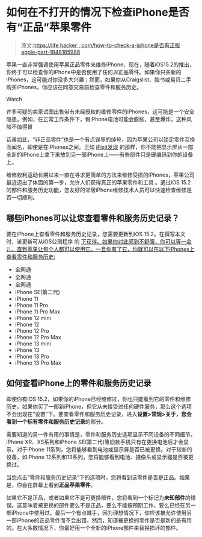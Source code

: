 # 如何在不打开的情况下检查iPhone是否有“正品”苹果零件

> 原文:[https://life hacker . com/how-to-check-a-iphone是否有正版apple-part-1848185986](https://lifehacker.com/how-to-check-whether-an-iphone-has-genuine-apple-part-1848185986)

苹果一直非常强调使用苹果正品零件来维修iPhone，现在，随着iOS15.2的推出，你终于可以检查你的iPhone中是否使用了任何*非*正品零件。如果你只买新的iPhones，这可能对你没多大兴趣；然而，如果你从Craigslist、脸书或易贝二手购买iPhones，你应该在同意交易前检查零件和服务历史。

Watch

许多可疑的卖家试图出售带有未经授权的维修零件的iPhones，这可能是一个安全隐患。例如，在正常工作条件下，假iPhone电池可能会膨胀，甚至爆炸，这种风险不值得冒

话虽如此，“非正品零件”也是一个有点误导的绰号，因为苹果公司以锁定零件互换而闻名，即使是在iPhones之间。正如 [iFixit发现](https://www.ifixit.com/News/52924/the-parts-you-can-and-cant-swap-between-iphone-13-models) 的那样，你不能把显示屏从一部全新的iPhone上拿下来放到另一部iPhone上——有些部件只是硬编码到你的设备上。

维修权利运动长期以来一直在寻求更简单的方法来维修受损的iPhones，苹果公司最近迈出了体面的第一步，允许人们获得真正的苹果零件和工具 。通过iOS 15.2的部件和服务历史功能，您友好的邻居iPhone维修技术人员可以快速检查维修是否一切顺利。

## 哪些iPhones可以让您查看零件和服务历史记录？

要在iPhone上查看零件和服务历史记录，您需要更新到iOS 15.2。在撰写本文时，该更新可从iOS公测程序 的 [下获得。如果你对此感到不舒服，你可以等一会儿，直到苹果让每个人都可以使用它。一旦你有了它，你就可以在以下iPhones上查看零件和服务历史:](https://beta.apple.com/sp/betaprogram/)

*   全网通
*   全网通
*   全网通
*   iPhone SE(第二代)
*   iPhone 11
*   iPhone 11 Pro
*   iPhone 11 Pro Max
*   iPhone 12 mini
*   iPhone 12
*   iPhone 12 Pro
*   iPhone 12 Pro Max
*   iPhone 13 mini
*   iPhone 13
*   iPhone 13 Pro
*   iPhone 13 Pro Max

## 如何查看iPhone上的零件和服务历史记录

即使你有iOS 15.2，如果你的iPhone已经维修过，你也只能看到它的零件和维修历史。如果你买了一部新iPhone，但它从未接受过任何硬件服务，那么这个选项不会出现在“设置”下。要查看零件和服务历史记录，进入**设置>常规>关于，**您会看到一个标有**零件和服务历史记录**的部分。

需要知道的另一件有用的事情是，零件和服务历史选项显示不同设备的不同细节。iPhone XR、XS系列和iPhone SE(第二代)等旧款手机只有在更换电池后才会显示。对于iPhone 11系列，您将能够看到电池或显示屏是否已被更换。对于较新的设备，如iPhone 12系列和13系列，您将能够看到电池、摄像头或显示器是否被更换过。

当您点击“零件和服务历史记录”下的选项时，您将看到该零件是否是正品。如果是，你会在屏幕上看到**正品苹果零件**。

如果它不是正品，或者如果它不是可更换部件，您将看到一个标记为**未知部件**的错误。这意味着被更换的部件要么不是正品，要么不能按预期工作，要么已经在另一部iPhone中使用过。最后一个有点棘手，因为理想情况下，你应该被允许使用另一部iPhone的正品零件而不会出错。然而，知道被更换的零件是否是新的是有用的。在大多数情况下，你最好用一个全新的iPhone部件来替换损坏的部件。